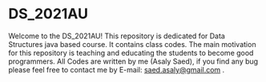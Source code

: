 # DS_2021AU

Welcome to the DS_2021AU! This repository is dedicated for Data Structures java based course. It contains class codes. The main motivation for this repository is teaching and educating the students to become good programmers. All Codes are written by me (Asaly Saed), if you find any bug please feel free to contact me by E-mail: saed.asaly@gmail.com .
